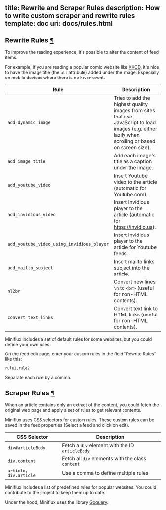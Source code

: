 title: Rewrite and Scraper Rules
description: How to write custom scraper and rewrite rules
template: doc
uri: docs/rules.html
---
<h2 id="rewrite-rules">Rewrite Rules <a class="anchor" href="#rewrite-rules" title="Permalink">¶</a></h2>

To improve the reading experience, it's possible to alter the content of feed items.

For example, if you are reading a popular comic website like [XKCD](https://xkcd.com/),
it's nice to have the image title (the `alt` attribute) added under the image.
Especially on mobile devices where there is no `hover` event.

| Rule  | Description  |
|---|---|
| `add_dynamic_image` | Tries to add the highest quality images from sites that use JavaScript to load images (e.g. either lazily when scrolling or based on screen size). |
| `add_image_title` | Add each image's title as a caption under the image. |
| `add_youtube_video` | Insert Youtube video to the article (automatic for Youtube.com). |
| `add_invidious_video` | Insert Invidious player to the article (automatic for https://invidio.us). |
| `add_youtube_video_using_invidious_player` | Insert Invidious player to the article for Youtube feeds. |
| `add_mailto_subject` | Insert mailto links subject into the article. |
| `nl2br` | Convert new lines `\n` to `<br>` (useful for non-HTML contents). |
| `convert_text_links` | Convert text link to HTML links (useful for non-HTML contents). |

Miniflux includes a set of default rules for some websites, but you could define your own rules.

On the feed edit page, enter your custom rules in the field "Rewrite Rules" like this:

```
rule1,rule2
```

Separate each rule by a comma.

<h2 id="scraper-rules">Scraper Rules <a class="anchor" href="#scraper-rules" title="Permalink">¶</a></h2>

When an article contains only an extract of the content, you could fetch
the original web page and apply a set of rules to get relevant contents.

Miniflux uses CSS selectors for custom rules. These custom rules can be
saved in the feed properties (Select a feed and click on edit).

| CSS Selector  | Description  |
|---|---|
| `div#articleBody` | Fetch a `div` element with the ID `articleBody` |
| `div.content` | Fetch all `div` elements with the class `content` |
| `article, div.article` | Use a comma to define multiple rules |

Miniflux includes a list of predefined rules for popular websites.
You could contribute to the project to keep them up to date.

Under the hood, Miniflux uses the library [Goquery](https://github.com/PuerkitoBio/goquery).
